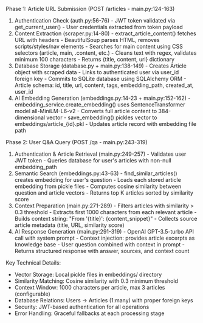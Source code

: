 Phase 1: Article URL Submission (POST /articles - main.py:124-163)

  1. Authentication Check (auth.py:56-76)
    - JWT token validated via get_current_user()
    - User credentials extracted from token payload
  2. Content Extraction (scraper.py:14-80)
    - extract_article_content() fetches URL with headers
    - BeautifulSoup parses HTML, removes scripts/styles/nav elements
    - Searches for main content using CSS selectors (article, main, .content, etc.)
    - Cleans text with regex, validates minimum 100 characters
    - Returns {title, content, url} dictionary
  3. Database Storage (database.py + main.py:138-149)
    - Creates Article object with scraped data
    - Links to authenticated user via user_id foreign key
    - Commits to SQLite database using SQLAlchemy ORM
    - Article schema: id, title, url, content, tags, embedding_path, created_at, user_id
  4. AI Embedding Generation (embeddings.py:14-23 + main.py:152-162)
    - embedding_service.create_embedding() uses SentenceTransformer model all-MiniLM-L6-v2
    - Converts full article content to 384-dimensional vector
    - save_embedding() pickles vector to embeddings/article_{id}.pkl
    - Updates article record with embedding file path

  Phase 2: User Q&A Query (POST /qa - main.py:243-319)

  1. Authentication & Article Retrieval (main.py:249-257)
    - Validates user JWT token
    - Queries database for user's articles with non-null embedding_path
  2. Semantic Search (embeddings.py:43-63)
    - find_similar_articles() creates embedding for user's question
    - Loads each stored article embedding from pickle files
    - Computes cosine similarity between question and article vectors
    - Returns top K articles sorted by similarity score
  3. Context Preparation (main.py:271-289)
    - Filters articles with similarity > 0.3 threshold
    - Extracts first 1000 characters from each relevant article
    - Builds context string: "From '{title}': {content_snippet}"
    - Collects source article metadata (title, URL, similarity score)
  4. AI Response Generation (main.py:291-319)
    - OpenAI GPT-3.5-turbo API call with system prompt
    - Context injection: provides article excerpts as knowledge base
    - User question combined with context in prompt
    - Returns structured response with answer, sources, and context count

  Key Technical Details:

  - Vector Storage: Local pickle files in embeddings/ directory
  - Similarity Matching: Cosine similarity with 0.3 minimum threshold
  - Context Window: 1000 characters per article, max 3 articles (configurable)
  - Database Relations: Users → Articles (1:many) with proper foreign keys
  - Security: JWT-based authentication for all operations
  - Error Handling: Graceful fallbacks at each processing stage





